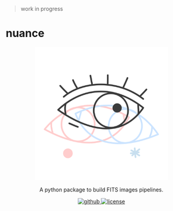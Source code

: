 > work in progress

# nuance

<p align="center">
    <img src="docs/nuance.svg" width="350">
</p>

<p align="center">
  A python package to build FITS images pipelines.
  <br>
  <p align="center">
    <a href="https://github.com/lgrcia/nuance">
      <img src="https://img.shields.io/badge/github-lgrcia/prose-blue.svg?style=flat" alt="github"/>
    </a>
    <a href="">
      <img src="https://img.shields.io/badge/license-MIT-lightgray.svg?style=flat" alt="license"/>
    </a>
  </p>
</p>
